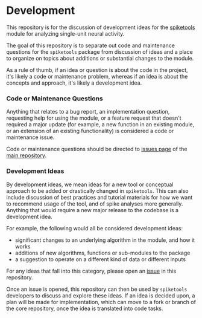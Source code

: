 # Development

This repository is for the discussion of development ideas for the [spiketools](https://github.com/spiketools/spiketools) module for analyzing single-unit neural activity.

The goal of this repository is to separate out code and maintenance questions for the `spiketools` package from discussion of ideas and a place to organize on topics about additions or substantial changes to the module.

As a rule of thumb, if an idea or question is about the code in the project, it's likely a code or maintenance problem, whereas if an idea is about the concepts and approach, it's likely a development idea.

### Code or Maintenance Questions

Anything that relates to a bug report, an implementation question, requesting help for using the module, or a feature request that doesn't required a major update (for example, a new function in an existing module, or an extension of an existing functionality) is considered a code or maintenance issue.

Code or maintenance questions should be directed to [issues page](https://github.com/spiketools/spiketools/issues) of the [main repository](https://github.com/spiketools/spiketools).

### Development Ideas

By development ideas, we mean ideas for a new tool or conceptual approach to be added or drastically changed in `spiketools`. This can also include discussion of best practices and tutorial materials for how we want to recommend usage of the tool, and of spike analyses more generally. Anything that would require a new major release to the codebase is a development idea. 

For example, the following would all be considered development ideas:
- significant changes to an underlying algorithm in the module, and how it works
- additions of new algorithms, functions or sub-modules to the package
- a suggestion to operate on a different kind of data or different inputs

For any ideas that fall into this category, please open an [issue](https://github.com/spiketools/development/issues) in this repository. 

Once an issue is opened, this repository can then be used by `spiketools` developers to discuss and explore these ideas. If an idea is decided upon, a plan will be made for implementation, which can move to a fork or branch of the core repository, once the idea is translated into code tasks. 
